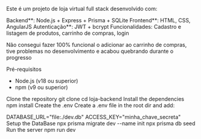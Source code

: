 Este é um projeto de loja virtual full stack desenvolvido com:

Backend**: Node.js + Express + Prisma + SQLite
Frontend**: HTML, CSS, AngularJS
Autenticação**: JWT + bcrypt
Funcionalidades: Cadastro e listagem de produtos, carrinho de compras, login


Não consegui fazer 100% funcional o adicionar ao carrinho de compras, tive problemas no desenvolvimento e acabou quebrando durante o progresso

Pré-requisitos

- Node.js (v18 ou superior)
- npm (v9 ou superior)

Clone the repository
git clone
cd loja-backend
Install the dependencies
npm install
Create the .env
Create a .env file in the root dir and add:

DATABASE_URL="file:./dev.db"
ACCESS_KEY="minha_chave_secreta"
Setup the DataBase
npx prisma migrate dev --name init
npx prisma db seed
Run the server
npm run dev
